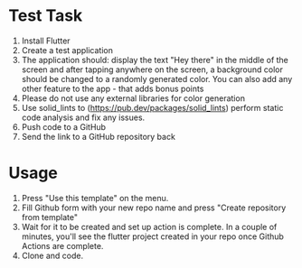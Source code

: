 # Test Task
1. Install Flutter
2. Create a test application
3. The application should: display the text "Hey there" in the middle of the screen and after tapping anywhere on the screen, a background color should be changed to a randomly generated color. You can also add any other feature to the app - that adds bonus points
4. Please do not use any external libraries for color generation
5. Use solid_lints to (https://pub.dev/packages/solid_lints) perform static code analysis and fix any issues.
6. Push code to a GitHub
7. Send the link to a GitHub repository back

# Usage
1. Press "Use this template" on the menu.
2. Fill Github form with your new repo name and press "Create repository from template"
3. Wait for it to be created and set up action is complete. In a couple of minutes, you'll see the flutter project created in your repo once Github Actions are complete.
4. Clone and code.
